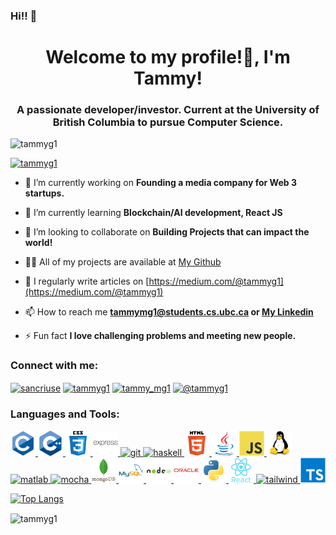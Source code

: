 ### Hi!! 👋

<!--
**tammyg1/tammyg1** is a ✨ _special_ ✨ repository because its `README.md` (this file) appears on your GitHub profile.

Here are some ideas to get you started:

- ⚡ Fun fact: ...
-->

<h1 align="center">Welcome to my profile!👋, I'm Tammy!</h1>
<h3 align="center">A passionate developer/investor. Current at the University of British Columbia to pursue Computer Science.</h3>

<p align="left"> <img src="https://komarev.com/ghpvc/?username=tammyg1&label=Profile%20views&color=0e75b6&style=flat" alt="tammyg1" /> </p>

<p align="left"> <a href="https://linkedin.com/in/tammyg1" target="blank"><img src="https://img.shields.io/twitter/follow/tammyg1?logo=linkedin&style=for-the-badge" alt="tammyg1" /></a> </p>

- 🔭 I’m currently working on **Founding a media company for Web 3 startups.**

- 🌱 I’m currently learning **Blockchain/AI development, React JS**

- 👯 I’m looking to collaborate on **Building Projects that can impact the world!**

- 👨‍💻 All of my projects are available at [My Github](https://github.com/tammyg1/)

- 📝 I regularly write articles on [https://medium.com/@tammyg1](https://medium.com/@tammyg1)

- 📫 How to reach me **tammymg1@students.cs.ubc.ca or [My Linkedin](https://linkedin.com/in/tammyg1)**

- ⚡ Fun fact **I love challenging problems and meeting new people.**

<h3 align="left">Connect with me:</h3>
<p align="left">
<a href="https://twitter.com/tammy__g1" target="blank"><img align="center" src="https://raw.githubusercontent.com/rahuldkjain/github-profile-readme-generator/master/src/images/icons/Social/twitter.svg" alt="sancriuse" height="30" width="40" /></a>
<a href="https://linkedin.com/in/tammyg1" target="blank"><img align="center" src="https://raw.githubusercontent.com/rahuldkjain/github-profile-readme-generator/master/src/images/icons/Social/linked-in-alt.svg" alt="tammyg1" height="30" width="40" /></a>
<a href="https://instagram.com/tammy_mg1" target="blank"><img align="center" src="https://raw.githubusercontent.com/rahuldkjain/github-profile-readme-generator/master/src/images/icons/Social/instagram.svg" alt="tammy_mg1" height="30" width="40" /></a>
<a href="https://medium.com/@tammyg1" target="blank"><img align="center" src="https://raw.githubusercontent.com/rahuldkjain/github-profile-readme-generator/master/src/images/icons/Social/medium.svg" alt="@tammyg1" height="30" width="40" /></a>
</p>

<h3 align="left">Languages and Tools:</h3>
<p align="left"> <a href="https://www.cprogramming.com/" target="_blank" rel="noreferrer"> <img src="https://raw.githubusercontent.com/devicons/devicon/master/icons/c/c-original.svg" alt="c" width="40" height="40"/> </a> <a href="https://www.w3schools.com/cpp/" target="_blank" rel="noreferrer"> <img src="https://raw.githubusercontent.com/devicons/devicon/master/icons/cplusplus/cplusplus-original.svg" alt="cplusplus" width="40" height="40"/> </a> <a href="https://www.w3schools.com/css/" target="_blank" rel="noreferrer"> <img src="https://raw.githubusercontent.com/devicons/devicon/master/icons/css3/css3-original-wordmark.svg" alt="css3" width="40" height="40"/> </a> <a href="https://expressjs.com" target="_blank" rel="noreferrer"> <img src="https://raw.githubusercontent.com/devicons/devicon/master/icons/express/express-original-wordmark.svg" alt="express" width="40" height="40"/> </a> <a href="https://git-scm.com/" target="_blank" rel="noreferrer"> <img src="https://www.vectorlogo.zone/logos/git-scm/git-scm-icon.svg" alt="git" width="40" height="40"/> </a> <a href="https://www.haskell.org/" target="_blank" rel="noreferrer"> <img src="https://upload.wikimedia.org/wikipedia/commons/1/1c/Haskell-Logo.svg" alt="haskell" width="40" height="40"/> </a> <a href="https://www.w3.org/html/" target="_blank" rel="noreferrer"> <img src="https://raw.githubusercontent.com/devicons/devicon/master/icons/html5/html5-original-wordmark.svg" alt="html5" width="40" height="40"/> </a> <a href="https://www.java.com" target="_blank" rel="noreferrer"> <img src="https://raw.githubusercontent.com/devicons/devicon/master/icons/java/java-original.svg" alt="java" width="40" height="40"/> </a> <a href="https://developer.mozilla.org/en-US/docs/Web/JavaScript" target="_blank" rel="noreferrer"> <img src="https://raw.githubusercontent.com/devicons/devicon/master/icons/javascript/javascript-original.svg" alt="javascript" width="40" height="40"/> </a> <a href="https://www.linux.org/" target="_blank" rel="noreferrer"> <img src="https://raw.githubusercontent.com/devicons/devicon/master/icons/linux/linux-original.svg" alt="linux" width="40" height="40"/> </a> <a href="https://www.mathworks.com/" target="_blank" rel="noreferrer"> <img src="https://upload.wikimedia.org/wikipedia/commons/2/21/Matlab_Logo.png" alt="matlab" width="40" height="40"/> </a> <a href="https://mochajs.org" target="_blank" rel="noreferrer"> <img src="https://www.vectorlogo.zone/logos/mochajs/mochajs-icon.svg" alt="mocha" width="40" height="40"/> </a> <a href="https://www.mongodb.com/" target="_blank" rel="noreferrer"> <img src="https://raw.githubusercontent.com/devicons/devicon/master/icons/mongodb/mongodb-original-wordmark.svg" alt="mongodb" width="40" height="40"/> </a> <a href="https://www.mysql.com/" target="_blank" rel="noreferrer"> <img src="https://raw.githubusercontent.com/devicons/devicon/master/icons/mysql/mysql-original-wordmark.svg" alt="mysql" width="40" height="40"/> </a> <a href="https://nodejs.org" target="_blank" rel="noreferrer"> <img src="https://raw.githubusercontent.com/devicons/devicon/master/icons/nodejs/nodejs-original-wordmark.svg" alt="nodejs" width="40" height="40"/> </a> <a href="https://www.oracle.com/" target="_blank" rel="noreferrer"> <img src="https://raw.githubusercontent.com/devicons/devicon/master/icons/oracle/oracle-original.svg" alt="oracle" width="40" height="40"/> </a> <a href="https://www.python.org" target="_blank" rel="noreferrer"> <img src="https://raw.githubusercontent.com/devicons/devicon/master/icons/python/python-original.svg" alt="python" width="40" height="40"/> </a> <a href="https://reactjs.org/" target="_blank" rel="noreferrer"> <img src="https://raw.githubusercontent.com/devicons/devicon/master/icons/react/react-original-wordmark.svg" alt="react" width="40" height="40"/> </a> <a href="https://tailwindcss.com/" target="_blank" rel="noreferrer"> <img src="https://www.vectorlogo.zone/logos/tailwindcss/tailwindcss-icon.svg" alt="tailwind" width="40" height="40"/> </a> <a href="https://www.typescriptlang.org/" target="_blank" rel="noreferrer"> <img src="https://raw.githubusercontent.com/devicons/devicon/master/icons/typescript/typescript-original.svg" alt="typescript" width="40" height="40"/> </a> </p>


[![Top Langs](https://github-readme-stats.vercel.app/api/top-langs/?username=tammyg1&exclude_repo=Project-draw-tools,ImageSegmentationAlgo,FundingProject,InvadersVideoGame,BasicCourseRecommender,AlgorithmicProblemSolving,SimpleMemoryMachine,Recursion-programming,PathfindingProject,CPSC221,MemoizationProject&layout=compact)](https://github.com/tammyg1/github-readme-stats)

<!--
<p>&nbsp;<img align="center" src="https://github-readme-stats.vercel.app/api?username=tammyg1&show_icons=true&locale=en" alt="tammyg1" /></p>
-->

<p><img align="center" src="https://github-readme-streak-stats.herokuapp.com/?user=tammyg1&" alt="tammyg1" /></p>


